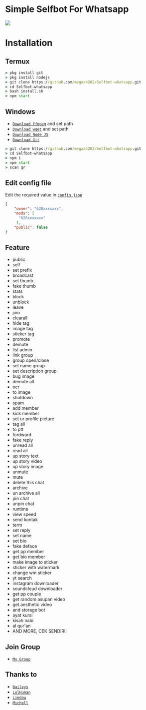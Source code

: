 # Simple Selfbot For Whatsapp

<img align="center" height="auto" src="https://i.ibb.co/MP9r17Q/on-Twitter.jpg"/>

# Installation

## Termux
```cmd
> pkg install git
> pkg install nodejs
> git clone https://github.com/megaa4282/Selfbot-whatsapp.git
> cd Selfbot-whatsapp
> bash install.sh
> npm start
```
## Windows
* [`Download ffmpeg`](https://ffmpeg.org/download.html#build-windows) and set path
* [`Download wget`](https://eternallybored.org/misc/wget/releases/) and set path
* [`Download Node JS`](https://nodejs.org/en/download/)
* [`Download Git`](https://git-scm.com/downloads)
```cmd
> git clone https://github.com/megaa4282/Selfbot-whatsapp.git
> cd Selfbot-whatsapp
> npm i
> npm start
> scan qr
```

## Edit config file
Edit the required value in [`config.json`](https://github.com/Megaa4282/Simple-selfbotwa/blob/master/config.json)
```json
{
    "owner": "628xxxxxxx",
    "mods": [
      "628xxxxxxx"
     ],
    "public": false
}
```

## Feature
* public
* self
* set prefix
* broadcast
* set thumb
* fake thumb
* stats
* block
* unblock
* leave
* join
* clearall
* hide tag
* image tag
* sticker tag
* promote
* demote
* list admin
* link group
* group open/close
* set name group
* set description group
* bug image
* demote all
* ocr
* to image
* shutdown
* spam
* add member
* kick member
* set ur profile picture
* tag all
* to ptt
* fordward
* fake reply
* unread all
* read all
* up story text
* up story video
* up story image
* unmute
* mute
* delete this chat
* archive
* un archive all
* pin chat
* unpin chat
* runtime
* view speed
* send kontak
* term
* set reply
* set name
* set bio
* fake deface
* get pp member
* get bio member
* make image to sticker
* sticker with watermark
* change wm sticker
* yt search
* instagram downloader
* soundcloud downloader
* get pp couple
* get random asupan video
* get aesthetic video
* and storage bot
* ayat kursi
* kisah nabi
* al qur'an
* AND MORE, CEK SENDIRI!

## Join Group
* [`My Group`](https://chat.whatsapp.com/JYb7i2b4GbICa0fk17KHOk)

## Thanks to
* [`Baileys`](https://github.com/adiwajshing/Baileys)
* [`LolHuman`](https://github.com/LoL-Human)
* [`Lindow`](https://github.com/mccnlight)
* [`Michell`](https://github.com/Michel-176) 
